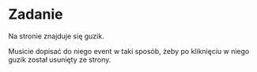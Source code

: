 # Zadanie


Na stronie znajduje się guzik.
 
Musicie dopisać do niego event w taki sposób, żeby po kliknięciu w niego guzik został usunięty ze strony.
